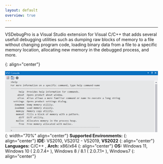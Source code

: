 ```yaml
---
layout: default
overview: true
---
```


---
<p class="text-monospace">
VSDebugPro is a Visual Studio extension for Visual C/C++ that adds several usefull debugging utilities such as
dumping raw blocks of memory to a file without changing program code, loading binary data from a file to a specific memory location, allocating new memory in the debugged process, and more.
</p>
{: align="center"}

![VSDebugPro Console](/assets/img/vsd_console.png)
{: width="70%" align="center"}
**Supported Environments:**
{: align="center"}
**IDE:** VS2010, VS2012 - VS2019, **VS2022**
{: align="center"}
**Languages:** C/C++ , **Arch:** x86/x64
{: align="center"}
**OS:** Windows 11, Windows 10 ( 2.0.7.4+ ), Windows 8 / 8.1 ( 2.0.7.1+ ), Windows7
{: align="center"}

